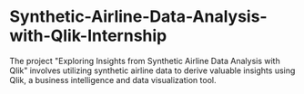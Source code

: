 # Synthetic-Airline-Data-Analysis-with-Qlik-Internship
The project "Exploring Insights from Synthetic Airline Data Analysis with Qlik" involves utilizing synthetic airline data to derive valuable insights using Qlik, a business intelligence and data visualization tool. 
